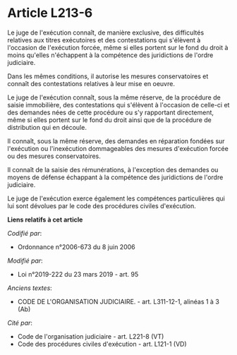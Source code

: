 # Article L213-6

Le juge de l'exécution connaît, de manière exclusive, des difficultés relatives aux titres exécutoires et des contestations
qui s'élèvent à l'occasion de l'exécution forcée, même si elles portent sur le fond du droit à moins qu'elles n'échappent à
la compétence des juridictions de l'ordre judiciaire.

Dans les mêmes conditions, il autorise les mesures conservatoires et connaît des contestations relatives à leur mise en
oeuvre.

Le juge de l'exécution connaît, sous la même réserve, de la procédure de saisie immobilière, des contestations qui s'élèvent
à l'occasion de celle-ci et des demandes nées de cette procédure ou s'y rapportant directement, même si elles portent sur le
fond du droit ainsi que de la procédure de distribution qui en découle.

Il connaît, sous la même réserve, des demandes en réparation fondées sur l'exécution ou l'inexécution dommageables des
mesures d'exécution forcée ou des mesures conservatoires.

Il connaît de la saisie des rémunérations, à l'exception des demandes ou moyens de défense échappant à la compétence des
juridictions de l'ordre judiciaire.

Le juge de l'exécution exerce également les compétences particulières qui lui sont dévolues par le code des procédures
civiles d'exécution.

**Liens relatifs à cet article**

_Codifié par_:

  - Ordonnance n°2006-673 du 8 juin 2006

_Modifié par_:

  - Loi n°2019-222 du 23 mars 2019 - art. 95

_Anciens textes_:

  - CODE DE L'ORGANISATION JUDICIAIRE. - art. L311-12-1, alinéas 1 à 3 (Ab)

_Cité par_:

  - Code de l'organisation judiciaire - art. L221-8 (VT)
  - Code des procédures civiles d'exécution - art. L121-1 (VD)
